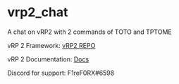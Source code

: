 # vrp2_chat
A chat on vRP2 with 2 commands of TOTO and TPTOME


vRP 2 Framework: [vRP2 REPO](https://github.com/vRP-framework/vRP)

vRP 2 Documentation: [Docs](https://vrp-framework.github.io/vRP/)

Discord for support: F1reF0RX#6598
